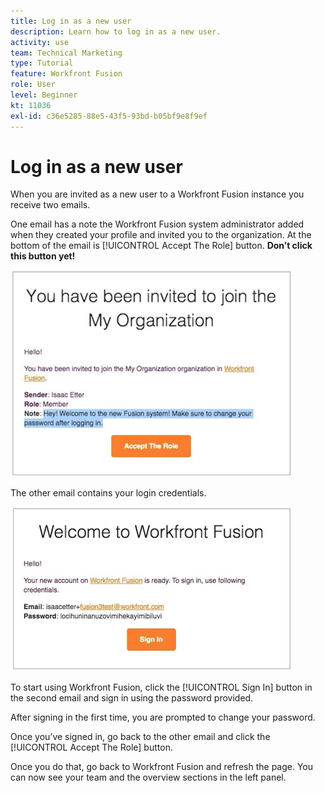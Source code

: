 ```yaml
---
title: Log in as a new user
description: Learn how to log in as a new user.
activity: use
team: Technical Marketing
type: Tutorial
feature: Workfront Fusion
role: User
level: Beginner
kt: 11036
exl-id: c36e5285-88e5-43f5-93bd-b05bf9e8f9ef
---
```

# Log in as a new user

When you are invited as a new user to a Workfront Fusion instance you receive two emails.

One email has a note the Workfront Fusion system administrator added when they created your profile and invited you to the organization. At the bottom of the email is [!UICONTROL Accept The Role] button. **Don’t click this button yet!**

![An image of your email invite](assets/new-user-1.png)

The other email contains your login credentials.

![An image of your email invite](assets/new-user-2.png)

To start using Workfront Fusion, click the [!UICONTROL Sign In] button in the second email and sign in using the password provided.

After signing in the first time, you are prompted to change your password.

Once you’ve signed in, go back to the other email and click the [!UICONTROL Accept The Role] button.

Once you do that, go back to Workfront Fusion and refresh the page. You can now see your team and the overview sections in the left panel.
